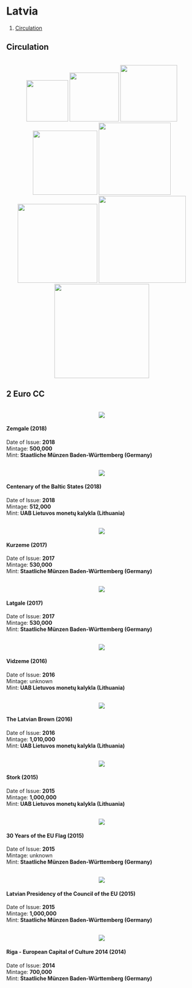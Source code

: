 # Latvia
1. [Circulation](#circulation)

## <a name="circulation"></a>Circulation
<br/>
<div align="center">
<img src="./images/circulation/2014_1cent.jpg" width="110" height="109" />
<img src="./images/circulation/2014_2cent.jpg" width="130" height="129" />
<img src="./images/circulation/2014_5cent.jpg" width="150" height="149" />
<img src="./images/circulation/2014_10cent.jpg" width="170" height="169" />
<img src="./images/circulation/2014_20cent.jpg" width="190" height="190" />
<img src="./images/circulation/2014_50cent.jpg" width="210" height="208" />
<img src="./images/circulation/2014_1euro.jpg" width="230" height="229" />
<img src="./images/circulation/2014_2euro.jpg" width="250" height="248" />
</div>

## 2 Euro CC
<br/>
<div align="center">
<img src="./images/2_euro_cc/2018_zemgale.jpg" />
</div>

#### Zemgale (2018)
Date of Issue: **2018**<br/>
Mintage: **500,000**<br/>
Mint: **Staatliche Münzen Baden-Württemberg (Germany)**

<br/>
<div align="center">
<img src="./images/2_euro_cc/2018_centenary_of_the_baltic_states.jpg" />
</div>

#### Centenary of the Baltic States (2018)
Date of Issue: **2018**<br/>
Mintage: **512,000**<br/>
Mint: **UAB Lietuvos monetų kalykla (Lithuania)**

<br/>
<div align="center">
<img src="./images/2_euro_cc/2017_kurzeme.jpg" />
</div>

#### Kurzeme (2017)
Date of Issue: **2017**<br/>
Mintage: **530,000**<br/>
Mint: **Staatliche Münzen Baden-Württemberg (Germany)**

<br/>
<div align="center">
<img src="./images/2_euro_cc/2017_latgale.jpg" />
</div>

#### Latgale (2017)
Date of Issue: **2017**<br/>
Mintage: **530,000**<br/>
Mint: **Staatliche Münzen Baden-Württemberg (Germany)**

<br/>
<div align="center">
<img src="./images/2_euro_cc/2016_vidzeme.jpg" />
</div>

#### Vidzeme (2016)
Date of Issue: **2016**<br/>
Mintage: unknown<br/>
Mint: **UAB Lietuvos monetų kalykla (Lithuania)**

<br/>
<div align="center">
<img src="./images/2_euro_cc/2016_the_latvian_brown.jpg" />
</div>

#### The Latvian Brown (2016)
Date of Issue: **2016**<br/>
Mintage: **1,010,000**<br/>
Mint: **UAB Lietuvos monetų kalykla (Lithuania)**

<br/>
<div align="center">
<img src="./images/2_euro_cc/2015_stork.jpg" />
</div>

#### Stork (2015)
Date of Issue: **2015**<br/>
Mintage: **1,000,000**<br/>
Mint: **UAB Lietuvos monetų kalykla (Lithuania)**

<br/>
<div align="center">
<img src="./images/2_euro_cc/2015_30_years_of_the_eu_flag.jpg" />
</div>

#### 30 Years of the EU Flag (2015)
Date of Issue: **2015**<br/>
Mintage: unknown<br/>
Mint: **Staatliche Münzen Baden-Württemberg (Germany)**

<br/>
<div align="center">
<img src="./images/2_euro_cc/2015_latvian_presidency_of_the_council_of_the_eu.jpg" />
</div>

#### Latvian Presidency of the Council of the EU (2015)
Date of Issue: **2015**<br/>
Mintage: **1,000,000**<br/>
Mint: **Staatliche Münzen Baden-Württemberg (Germany)**

<br/>
<div align="center">
<img src="./images/2_euro_cc/2014_riga_european_capital_of_culture_2014.jpg" />
</div>

#### Riga - European Capital of Culture 2014 (2014)
Date of Issue: **2014**<br/>
Mintage: **700,000**<br/>
Mint: **Staatliche Münzen Baden-Württemberg (Germany)**
